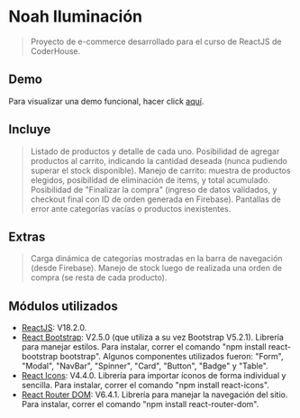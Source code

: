 # Noah Iluminación
> Proyecto de e-commerce desarrollado para el curso de ReactJS de CoderHouse.

## Demo
Para visualizar una demo funcional, hacer click [aquí](https://635b2c8817ddc8121aa8b2c4--dashing-bunny-0589e5.netlify.app/).

## Incluye
> Listado de productos y detalle de cada uno. Posibilidad de agregar productos al carrito, indicando la cantidad deseada (nunca pudiendo superar el stock disponible). Manejo de carrito: muestra de productos elegidos, posibilidad de eliminación de items, y total acumulado. Posibilidad de "Finalizar la compra" (ingreso de datos validados, y checkout final con ID de orden generada en Firebase). Pantallas de error ante categorías vacías o productos inexistentes.

## Extras
> Carga dinámica de categorías mostradas en la barra de navegación (desde Firebase). Manejo de stock luego de realizada una orden de compra (se resta de cada producto).

## Módulos utilizados

- [ReactJS](https://es.reactjs.org/): V18.2.0.
- [React Bootstrap](https://react-bootstrap.github.io/): V2.5.0 (que utiliza a su vez Bootstrap V5.2.1). Librería para manejar estilos. Para instalar, correr el comando "npm install react-bootstrap bootstrap". Algunos componentes utilizados fueron: "Form", "Modal", "NavBar", "Spinner", "Card", "Button", "Badge" y "Table".
- [React Icons](https://www.npmjs.com/package/react-icons): V4.4.0. Librería para importar íconos de forma individual y sencilla. Para instalar, correr el comando "npm install react-icons".
- [React Router DOM](https://reactrouter.com/en/main): V6.4.1. Librería para manejar la navegación del sitio. Para instalar, correr el comando "npm install react-router-dom".
